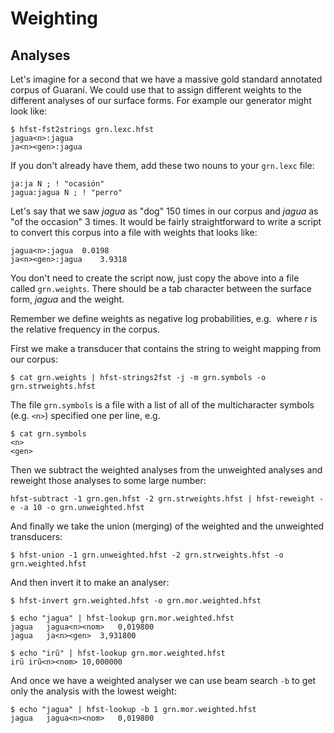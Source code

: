 # Weighting 

<!--
## Surface forms 

An unannotated machine-readable text corpus of a language is usually fairly easy to come 
by... given the language has some kind of orthography. So, what can you use it for ? Well, you
could use it to arbitrate which form is better to generate in the case of having free variation.
For example, in Guaraní the *-сть* in Russian loanwords in the nominative singular 
can be written as *-ҫ* or *-сть*. 

One possibility would be to have a lexicon like:

```
LEXICON N/сть

%<n%>:ҫ SUBST "weight: 0.5" ;
%<n%>%<nom%>:сть # "weight: 1.0" ;
```

Which would always prefer the form with *-ҫ*. But perhaps it is lexicalised or depends on 
some other factors. Let's start by making a frequency list:

```
$ cat chv.crp.txt  | sed 's/[^а-яӑӗăĕҫçА-ЯӐӖĂĔҪÇ]\+/ /g' | tr ' ' '\n' | sort -f | uniq -c | sort -gr  > chv.freq.txt
```

We can convert this frequency list into a format suitable for building a weighted transducer using 
the following Python code:

<pre style="margin: 0; line-height: 125%"><span style="color: #0000aa">import</span> <span style="color: #00aaaa; text-decoration: underline">sys</span>, <span style="color: #00aaaa; text-decoration: underline">math</span> <span style="color: #0000aa">as</span> <span style="color: #00aaaa; text-decoration: underline">maths</span>
f = {}; fs = []
total = <span style="color: #009999">0</span>
<span style="color: #0000aa">for</span> line <span style="color: #0000aa">in</span> sys.stdin.readlines():
	row = line.strip().split(<span style="color: #aa5500">&#39; &#39;</span>)
	<span style="color: #0000aa">if</span> <span style="color: #00aaaa">len</span>(row) &lt; <span style="color: #009999">2</span>: <span style="color: #0000aa">continue</span>
	form = row[<span style="color: #009999">1</span>]
	freq = <span style="color: #00aaaa">int</span>(row[<span style="color: #009999">0</span>])
	fs.append(form)
	f[form] = freq
	total += freq
<span style="color: #0000aa">for</span> form <span style="color: #0000aa">in</span> fs: 
	<span style="color: #0000aa">print</span>(<span style="color: #aa5500">&#39;%s\t%.4f&#39;</span> % (form, -maths.log(f[form]/total)))
</pre>

If we make a new file and save it as `freq2prob.py` we can call it on the command line as follows:

```
$ cat chv.freq.txt | python3 freq2prob.py | hfst-strings2fst -j -o chv.surweights.hfst
```

Check that it works:

```
$ echo "область" | hfst-lookup -qp chv.surweights.hfst
область	область	11,393500

$ echo "облаҫ" | hfst-lookup -qp chv.surweights.hfst
облаҫ	облаҫ	9,977600
```

The next thing we need to do is add a path in the weight transducer for unknown words (those 
words that are not found in the corpus). This should be the maximum weight of any word in the 
transducer. 

```
$ echo "?::0" | hfst-regexp2fst | hfst-repeat | hfst-reweight -e -a 15.0 | hfst-minimise -o chv.maxweight.hfst
```

Then we union the max weight transducer with the surface weights:

```
$ hfst-union -1 chv.surweights.hfst -2 chv.maxweight.hfst -o chv.weights.hfst
```
And compose this all with the surface side of the generator:
```
$ hfst-compose -1 chv.gen.hfst -2 chv.weights.hfst -o chv.gen_weighted.hfst
```
-->
<!--

$ oovweight=`echo "-l(0.9/$total)" | bc -l`
$ echo "?::$oovweight" | hfst-regexp2fst | hfst-repeat -o chv.maxweight.hfst
$ hfst-union -1 chv.prob.hfst -2 chv.maxweight.hfst -o chv.weights.hfst
$ hfst-compose -1 chv.gen.hfst -2 chv.weights.hfst -o chv.weighted.hfst
-->



## Analyses 

<!-- TODO: examples -->

Let's imagine for a second that we have a massive gold standard annotated corpus of Guaraní. We could use 
that to assign different weights to the different analyses of our surface forms. For example our generator
might look like:
```
$ hfst-fst2strings grn.lexc.hfst 
jagua<n>:jagua
ja<n><gen>:jagua
```

If you don't already have them, add these two nouns to your `grn.lexc` file:

```
ja:ja N ; ! "ocasión"
jagua:jagua N ; ! "perro"
```

Let's say that we saw *jagua* as "dog" 150 times in our corpus and *jagua* as "of the occasion" 3 times.
It would be fairly straightforward to write a script to convert this corpus into a file with weights
that looks like:

```
jagua<n>:jagua	0.0198
ja<n><gen>:jagua	3.9318
```

You don't need to create the script now, just copy the above into a file called `grn.weights`. There should
be a tab character between the surface form, *jagua* and the weight.

Remember we define weights as negative log probabilities, e.g. <math>w = -log(r)</math> where *r* is the
relative frequency in the corpus.
<!--
**Note:** You will need to make the file `grn.weights`, it should look like the example above.
-->

First we make a transducer that contains the string to weight mapping from our corpus:

```
$ cat grn.weights | hfst-strings2fst -j -m grn.symbols -o grn.strweights.hfst
```

The file `grn.symbols` is a file with a list of all of the multicharacter symbols (e.g. `<n>`) specified
one per line, e.g.

```
$ cat grn.symbols
<n>
<gen>
```

Then we subtract the weighted analyses from the unweighted analyses and reweight those analyses to some large number:

```
hfst-subtract -1 grn.gen.hfst -2 grn.strweights.hfst | hfst-reweight -e -a 10 -o grn.unweighted.hfst
```

And finally we take the union (merging) of the weighted and the unweighted transducers: 

```
$ hfst-union -1 grn.unweighted.hfst -2 grn.strweights.hfst -o grn.weighted.hfst
```

And then invert it to make an analyser:

```
$ hfst-invert grn.weighted.hfst -o grn.mor.weighted.hfst
```

```
$ echo "jagua" | hfst-lookup grn.mor.weighted.hfst
jagua	jagua<n><nom>	0,019800
jagua	ja<n><gen>	3,931800

$ echo "irũ" | hfst-lookup grn.mor.weighted.hfst
irũ	irũ<n><nom>	10,000000
```

And once we have a weighted analyser we can use beam search `-b` to get only the analysis with the lowest weight:

```
$ echo "jagua" | hfst-lookup -b 1 grn.mor.weighted.hfst
jagua	jagua<n><nom>	0,019800
```
